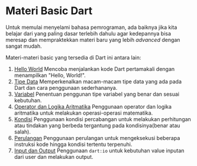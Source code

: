 # **Materi Basic Dart**

Untuk memulai menyelami bahasa pemrograman, ada baiknya jika kita belajar dari yang paling dasar terlebih dahulu agar kedepannya bisa meresap dan mempraktekkan materi baru yang lebih _advanced_ dengan sangat mudah.

Materi-materi basic yang tersedia di Dart ini antara lain:
1. [Hello World](https://github.com/bellshade/Dart/tree/main/bin/basic/1_hello_world)
   Mencoba menjalankan kode Dart pertamakali dengan menampilkan "Hello, World!".
2. [Tipe Data](https://github.com/bellshade/Dart/tree/main/bin/basic/2_tipe_data)
   Memperkenalkan macam-macam tipe data yang ada pada Dart dan cara penggunaan sederhananya.
3. [Variabel](https://github.com/bellshade/Dart/tree/main/bin/basic/3_variabel)
   Penentuan penggunan tipe variabel yang benar dan sesuai kebutuhan.
4. [Operator dan Logika Aritmatika](https://github.com/bellshade/Dart/tree/main/bin/basic/4_operator_dan_logika_aritmatika)
   Penggunaan operator dan logika aritmatika untuk melakukan operasi-operasi matematika.
5. [Kondisi](https://github.com/bellshade/Dart/tree/main/bin/basic/5_kondisi)
   Penggunaan kondisi percabangan untuk melakukan perhitungan atau tindakan yang berbeda tergantung pada kondisinya(benar atau salah).
6. [Perulangan](https://github.com/bellshade/Dart/tree/main/bin/basic/5_perulangan)
   Penggunaan perulangan untuk mengeksekusi beberapa instruksi kode hingga kondisi tertentu terpenuhi.
7. [Input dan Output](https://github.com/bellshade/Dart/tree/main/bin/basic/7_input)
   Penggunaan `dart:io` untuk kebutuhan value inputan dari user dan melakukan output.